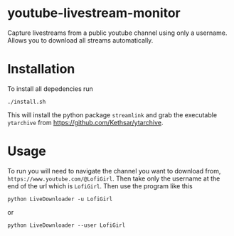 # youtube-livestream-monitor
Capture livestreams from a public youtube channel using only a username. Allows you to download all streams automatically.
# Installation
To install all depedencies run
```
./install.sh
```
This will install the python package `streamlink` and grab the executable `ytarchive` from https://github.com/Kethsar/ytarchive.
# Usage
To run you will need to navigate the channel you want to download from, `https://www.youtube.com/@LofiGirl`. Then take only the username at the end of the url which is `LofiGirl`. Then use the program like this
```
python LiveDownloader -u LofiGirl
```
or
```
python LiveDownloader --user LofiGirl
```
